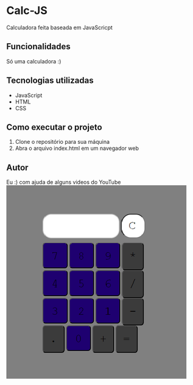 # Calc-JS
Calculadora feita baseada em JavaScricpt

## Funcionalidades

Só uma calculadora :)

## Tecnologias utilizadas
- JavaScript
- HTML
- CSS

## Como executar o projeto
1. Clone o repositório para sua máquina
2. Abra o arquivo index.html em um navegador web

## Autor
Eu :) com ajuda de alguns videos do YouTube 
![](tela.png)
